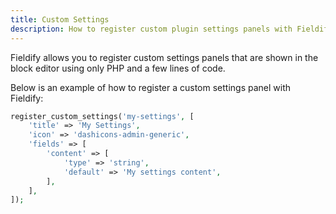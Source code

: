 ```yaml
---
title: Custom Settings
description: How to register custom plugin settings panels with Fieldify.
---
```


Fieldify allows you to register custom settings panels that are shown in the block editor using only PHP and a few lines of code.

Below is an example of how to register a custom settings panel with Fieldify:

```php
register_custom_settings('my-settings', [
	'title' => 'My Settings',
	'icon' => 'dashicons-admin-generic',
	'fields' => [
		'content' => [
			'type' => 'string',
			'default' => 'My settings content',
		],
	],
]);
```
